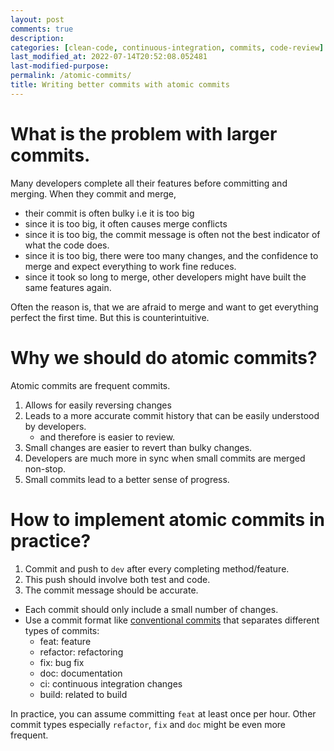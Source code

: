 ```yaml
---
layout: post
comments: true
description:
categories: [clean-code, continuous-integration, commits, code-review]
last_modified_at: 2022-07-14T20:52:08.052481
last-modified-purpose:
permalink: /atomic-commits/
title: Writing better commits with atomic commits
---
```


# What is the problem with larger commits.

Many developers complete all their features before committing and merging. When they commit and merge, 
- their commit is often bulky i.e it is too big
- since it is too big, it often causes merge conflicts
- since it is too big, the commit message is often not the best indicator of what the code does.
- since it is too big, there were too many changes, and the confidence to merge and expect everything to work fine reduces.
- since it took so long to merge, other developers might have built the same features again.

Often the reason is, that we are afraid to merge and want to get everything perfect the first time. But this is counterintuitive.

# Why we should do atomic commits?

Atomic commits are frequent commits. 

1. Allows for easily reversing changes
2. Leads to a more accurate commit history that can be easily understood by developers.
    - and therefore is easier to review.
3. Small changes are easier to revert than bulky changes.
4. Developers are much more in sync when small commits are merged non-stop.
5. Small commits lead to a better sense of progress.

# How to implement atomic commits in practice?

1. Commit and push to `dev` after every completing method/feature.
2. This push should involve both test and code.
3. The commit message should be accurate.
- Each commit should only include a small number of changes.
- Use a commit format like [conventional commits](/conventional-commits) that separates different types of commits: 
    - feat: feature
    - refactor: refactoring
    - fix: bug fix
    - doc: documentation
    - ci: continuous integration changes
    - build: related to build

In practice, you can assume committing `feat` at least once per hour. Other commit types especially `refactor`, `fix` and `doc` might be even more frequent.
